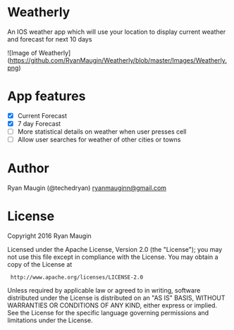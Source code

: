 # Weatherly
An IOS weather app which will use your location to display current weather and forecast for next 10 days

![Image of Weatherly]
(https://github.com/RyanMaugin/Weatherly/blob/master/Images/Weatherly.png)

# App features
- [X] Current Forecast
- [X] 7 day Forecast
- [ ] More statistical details on weather when user presses cell
- [ ] Allow user searches for weather of other cities or towns

# Author
Ryan Maugin (@techedryan)
ryanmauginn@gmail.com

# License

Copyright 2016 Ryan Maugin

   Licensed under the Apache License, Version 2.0 (the "License");
   you may not use this file except in compliance with the License.
   You may obtain a copy of the License at

     http://www.apache.org/licenses/LICENSE-2.0

   Unless required by applicable law or agreed to in writing, software
   distributed under the License is distributed on an "AS IS" BASIS,
   WITHOUT WARRANTIES OR CONDITIONS OF ANY KIND, either express or implied.
   See the License for the specific language governing permissions and
   limitations under the License.


